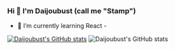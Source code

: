 ### Hi 👋 I'm Daijoubust (call me "Stamp")
- 🌱 I’m currently learning React -



[![Daijoubust's GitHub stats](https://github-readme-stats.vercel.app/api?username=Daijoubust)](https://github.com/anuraghazra/github-readme-stats)
![Daijoubust's GitHub stats](https://github-readme-stats.vercel.app/api?username=Daijoubust&hide=contribs,prs)

<!--
**Daijoubust/Daijoubust** is a ✨ _special_ ✨ repository because its `README.md` (this file) appears on your GitHub profile.

Here are some ideas to get you started:

- 🔭 I’m currently working on ...
- 🌱 I’m currently learning ...
- 👯 I’m looking to collaborate on ...
- 🤔 I’m looking for help with ...
- 💬 Ask me about ...
- 📫 How to reach me: ...
- 😄 Pronouns: ...
- ⚡ Fun fact: ...
-->
